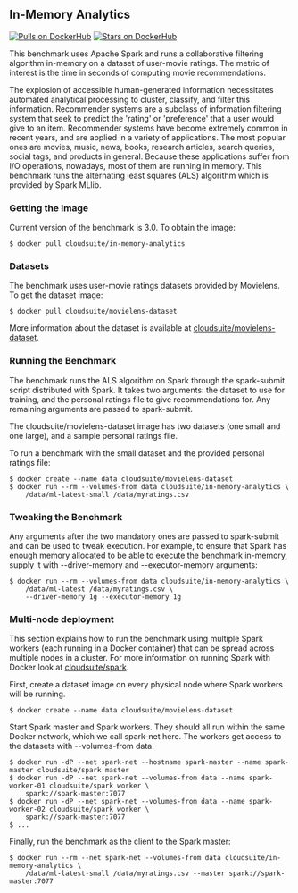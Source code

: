 ## In-Memory Analytics

[![Pulls on DockerHub][dhpulls]][dhrepo]
[![Stars on DockerHub][dhstars]][dhrepo]

This benchmark uses Apache Spark and runs a collaborative filtering algorithm
in-memory on a dataset of user-movie ratings. The metric of interest is the
time in seconds of computing movie recommendations.

The explosion of accessible human-generated information necessitates automated
analytical processing to cluster, classify, and filter this information.
Recommender systems are a subclass of information filtering system that seek to
predict the 'rating' or 'preference' that a user would give to an item.
Recommender systems have become extremely common in recent years, and are
applied in a variety of applications. The most popular ones are movies, music,
news, books, research articles, search queries, social tags, and products in
general. Because these applications suffer from I/O operations, nowadays, most
of them are running in memory. This benchmark runs the alternating least
squares (ALS) algorithm which is provided by Spark MLlib.

### Getting the Image

Current version of the benchmark is 3.0. To obtain the image:

    $ docker pull cloudsuite/in-memory-analytics

### Datasets

The benchmark uses user-movie ratings datasets provided by Movielens. To get
the dataset image:

    $ docker pull cloudsuite/movielens-dataset

More information about the dataset is available at
[cloudsuite/movielens-dataset][ml-dhrepo].

### Running the Benchmark

The benchmark runs the ALS algorithm on Spark through the spark-submit script
distributed with Spark. It takes two arguments: the dataset to use for
training, and the personal ratings file to give recommendations for. Any
remaining arguments are passed to spark-submit.

The cloudsuite/movielens-dataset image has two datasets (one small and one
large), and a sample personal ratings file.

To run a benchmark with the small dataset and the provided personal ratings
file:

    $ docker create --name data cloudsuite/movielens-dataset
    $ docker run --rm --volumes-from data cloudsuite/in-memory-analytics \
        /data/ml-latest-small /data/myratings.csv

### Tweaking the Benchmark

Any arguments after the two mandatory ones are passed to spark-submit and can
be used to tweak execution. For example, to ensure that Spark has enough memory
allocated to be able to execute the benchmark in-memory, supply it with
--driver-memory and --executor-memory arguments:

    $ docker run --rm --volumes-from data cloudsuite/in-memory-analytics \
        /data/ml-latest /data/myratings.csv \
        --driver-memory 1g --executor-memory 1g

### Multi-node deployment

This section explains how to run the benchmark using multiple Spark workers
(each running in a Docker container) that can be spread across multiple nodes
in a cluster. For more information on running Spark with Docker look at
[cloudsuite/spark][spark-dhrepo].

First, create a dataset image on every physical node where Spark workers will
be running.

    $ docker create --name data cloudsuite/movielens-dataset

Start Spark master and Spark workers. They should all run within the same
Docker network, which we call spark-net here. The workers get access to the
datasets with --volumes-from data.

    $ docker run -dP --net spark-net --hostname spark-master --name spark-master cloudsuite/spark master
    $ docker run -dP --net spark-net --volumes-from data --name spark-worker-01 cloudsuite/spark worker \
        spark://spark-master:7077
    $ docker run -dP --net spark-net --volumes-from data --name spark-worker-02 cloudsuite/spark worker \
        spark://spark-master:7077
    $ ...

Finally, run the benchmark as the client to the Spark master:

    $ docker run --rm --net spark-net --volumes-from data cloudsuite/in-memory-analytics \
        /data/ml-latest-small /data/myratings.csv --master spark://spark-master:7077

[dhrepo]: https://hub.docker.com/r/cloudsuite/in-memory-analytics/ "DockerHub Page"
[dhpulls]: https://img.shields.io/docker/pulls/cloudsuite/in-memory-analytics.svg "Go to DockerHub Page"
[dhstars]: https://img.shields.io/docker/stars/cloudsuite/in-memory-analytics.svg "Go to DockerHub Page"
[ml-dhrepo]: https://hub.docker.com/r/cloudsuite/movielens-dataset/ 
[spark-dhrepo]: https://hub.docker.com/r/cloudsuite/spark/

